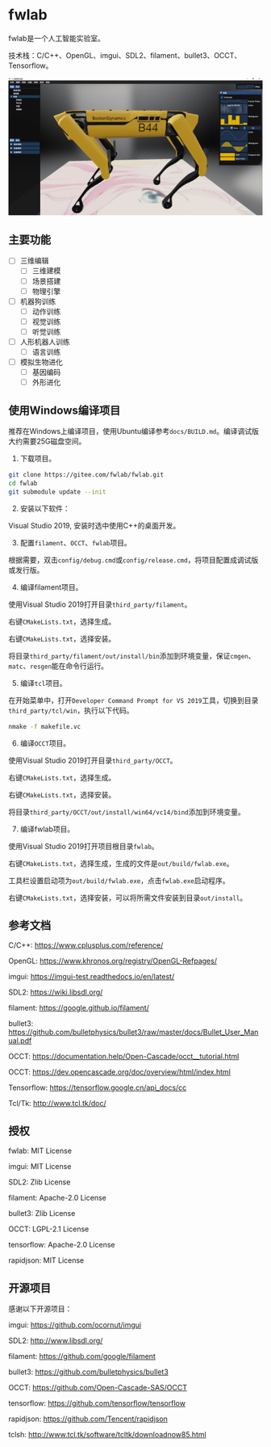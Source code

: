 # fwlab

fwlab是一个人工智能实验室。

技术栈：C/C++、OpenGL、imgui、SDL2、filament、bullet3、OCCT、Tensorflow。

![image](image/screenshot.jpg)

## 主要功能

- [ ] 三维编辑
  - [ ] 三维建模
  - [ ] 场景搭建
  - [ ] 物理引擎
- [ ] 机器狗训练
  - [ ] 动作训练
  - [ ] 视觉训练
  - [ ] 听觉训练
- [ ] 人形机器人训练
  - [ ] 语言训练
- [ ] 模拟生物进化
  - [ ] 基因编码
  - [ ] 外形进化

## 使用Windows编译项目

推荐在Windows上编译项目，使用Ubuntu编译参考`docs/BUILD.md`。编译调试版大约需要25G磁盘空间。

1. 下载项目。

```sh
git clone https://gitee.com/fwlab/fwlab.git
cd fwlab
git submodule update --init
```

2. 安装以下软件：

Visual Studio 2019, 安装时选中使用C++的桌面开发。

3. 配置`filament`、`OCCT`、`fwlab`项目。

根据需要，双击`config/debug.cmd`或`config/release.cmd`，将项目配置成调试版或发行版。

4. 编译filament项目。

使用Visual Studio 2019打开目录`third_party/filament`。

右键`CMakeLists.txt`，选择生成。

右键`CMakeLists.txt`，选择安装。

将目录`third_party/filament/out/install/bin`添加到环境变量，保证`cmgen`、`matc`、`resgen`能在命令行运行。

5. 编译`tcl`项目。

在开始菜单中，打开`Developer Command Prompt for VS 2019`工具，切换到目录`third_party/tcl/win`，执行以下代码。

```sh
nmake -f makefile.vc
```

6. 编译`OCCT`项目。

使用Visual Studio 2019打开目录`third_party/OCCT`。

右键`CMakeLists.txt`，选择生成。

右键`CMakeLists.txt`，选择安装。

将目录`third_party/OCCT/out/install/win64/vc14/bind`添加到环境变量。

7. 编译fwlab项目。

使用Visual Studio 2019打开项目根目录`fwlab`。

右键`CMakeLists.txt`，选择生成，生成的文件是`out/build/fwlab.exe`。

工具栏设置启动项为`out/build/fwlab.exe`，点击`fwlab.exe`启动程序。

右键`CMakeLists.txt`，选择安装，可以将所需文件安装到目录`out/install`。

## 参考文档

C/C++: https://www.cplusplus.com/reference/

OpenGL: https://www.khronos.org/registry/OpenGL-Refpages/

imgui: https://imgui-test.readthedocs.io/en/latest/

SDL2: https://wiki.libsdl.org/

filament: https://google.github.io/filament/

bullet3: https://github.com/bulletphysics/bullet3/raw/master/docs/Bullet_User_Manual.pdf

OCCT: https://documentation.help/Open-Cascade/occt__tutorial.html

OCCT: https://dev.opencascade.org/doc/overview/html/index.html

Tensorflow: https://tensorflow.google.cn/api_docs/cc

Tcl/Tk: http://www.tcl.tk/doc/

## 授权

fwlab: MIT License

imgui: MIT License

SDL2: Zlib License

filament: Apache-2.0 License

bullet3: Zlib License

OCCT: LGPL-2.1 License

tensorflow: Apache-2.0 License

rapidjson: MIT License

## 开源项目

感谢以下开源项目：

imgui: https://github.com/ocornut/imgui

SDL2: http://www.libsdl.org/

filament: https://github.com/google/filament

bullet3: https://github.com/bulletphysics/bullet3

OCCT: https://github.com/Open-Cascade-SAS/OCCT

tensorflow: https://github.com/tensorflow/tensorflow

rapidjson: https://github.com/Tencent/rapidjson

tclsh: http://www.tcl.tk/software/tcltk/downloadnow85.html